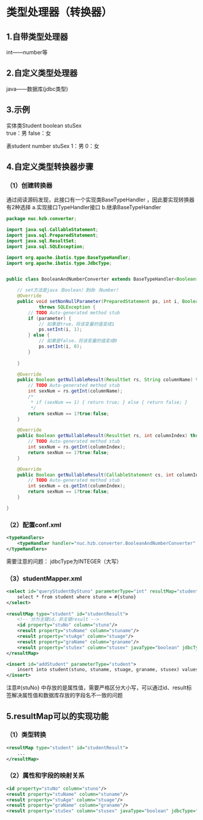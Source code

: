 # 类型处理器（转换器）

## 1.自带类型处理器

int——number等

## 2.自定义类型处理器

java——数据库(jdbc类型)

## 3.示例

实体类Student
boolean stuSex  	
true：男
false：女

表student
number  stuSex
1：男
0：女

## 4.自定义类型转换器步骤

### （1）创建转换器

通过阅读源码发现，此接口有一个实现类BaseTypeHandler ，因此要实现转换器有2种选择
a.实现接口TypeHandler接口
b.继承BaseTypeHandler

```java
package nuc.hzb.converter;

import java.sql.CallableStatement;
import java.sql.PreparedStatement;
import java.sql.ResultSet;
import java.sql.SQLException;

import org.apache.ibatis.type.BaseTypeHandler;
import org.apache.ibatis.type.JdbcType;


public class BooleanAndNumberConverter extends BaseTypeHandler<Boolean> {

	// set方法是java（Boolean）到db（Number）
	@Override
	public void setNonNullParameter(PreparedStatement ps, int i, Boolean parameter, JdbcType jdbcType)
			throws SQLException {
		// TODO Auto-generated method stub
		if (parameter) {
			// 如果是true，将该变量的值变成1
			ps.setInt(i, 1);
		} else {
			// 如果是false，将该变量的值变成0
			ps.setInt(i, 0);
		}
		
	}

	@Override
	public Boolean getNullableResult(ResultSet rs, String columnName) throws SQLException {
		// TODO Auto-generated method stub
		int sexNum = rs.getInt(columnName);
		/*
		 * if (sexNum == 1) { return true; } else { return false; }
		 */
		return sexNum == 1?true:false;
	}

	@Override
	public Boolean getNullableResult(ResultSet rs, int columnIndex) throws SQLException {
		// TODO Auto-generated method stub
		int sexNum = rs.getInt(columnIndex);
		return sexNum == 1?true:false;
	}

	@Override
	public Boolean getNullableResult(CallableStatement cs, int columnIndex) throws SQLException {
		// TODO Auto-generated method stub
		int sexNum = cs.getInt(columnIndex);
		return sexNum == 1?true:false;
	}

}
```

### （2）配置conf.xml

```xml
<typeHandlers>
	<typeHandler handler="nuc.hzb.converter.BooleanAndNumberConverter" javaType="Boolean" jdbcType="INTEGER"/>
</typeHandlers>
```


需要注意的问题： jdbcType为INTEGER（大写）

### （3）studentMapper.xml

```xml
<select id="queryStudentByStuno" parameterType="int" resultMap="studentResult">
	select * from student where stuno = #{stuno}
</select>
	
<resultMap type="student" id="studentResult">
	<!-- 分为主键id，非主键result -->
	<id property="stuNo" column="stuno"/>
	<result property="stuName" column="stuname"/>
	<result property="stuAge" column="stuage"/>
	<result property="graName" column="graname"/>
	<result property="stuSex" column="stusex" javaType="boolean" jdbcType="INTEGER"/>
</resultMap>

<insert id="addStudent" parameterType="student">
	insert into student(stuno, stuname, stuage, graname, stusex) values(#{stuNo}, #{stuName}, #{stuAge}, #{graName}, #{stuSex, javaType=boolean, jdbcType=INTEGER})
</insert>
```

注意#{stuNo} 中存放的是属性值，需要严格区分大小写，可以通过id、result标签解决属性值和数据库存放的字段名不一致的问题

## 5.resultMap可以的实现功能

### （1）类型转换

```xml
<resultMap type="student" id="studentResult">
    ...
</resultMap>
```

### （2）属性和字段的映射关系

```xml
<id property="stuNo" column="stuno"/>
<result property="stuName" column="stuname"/>
<result property="stuAge" column="stuage"/>
<result property="graName" column="graname"/>
<result property="stuSex" column="stusex" javaType="boolean" jdbcType="INTEGER"/>
```

